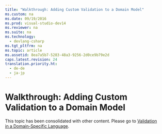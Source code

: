 ```yaml
---
title: "Walkthrough: Adding Custom Validation to a Domain Model"
ms.custom: na
ms.date: 09/19/2016
ms.prod: visual-studio-dev14
ms.reviewer: na
ms.suite: na
ms.technology: 
  - devlang-csharp
ms.tgt_pltfrm: na
ms.topic: article
ms.assetid: 8ea7a5b7-5283-48a3-9256-2d0ce9b79e2d
caps.latest.revision: 24
translation.priority.ht: 
  - de-de
  - ja-jp
---
```

# Walkthrough: Adding Custom Validation to a Domain Model
This topic has been consolidated with other content. Please go to [Validation in a Domain-Specific Language](../Topic/Validation%20in%20a%20Domain-Specific%20Language.md).